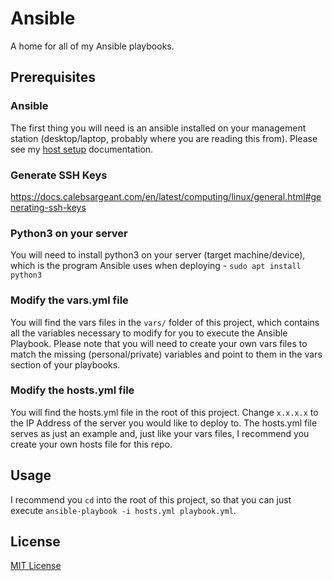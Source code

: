 # Ansible

A home for all of my Ansible playbooks.

## Prerequisites
### Ansible
The first thing you will need is an ansible installed on your management station (desktop/laptop, probably where you are reading this from). Please see my [host setup](https://docs.calebsargeant.com/en/latest/other/general/host-setup.html) documentation.

### Generate SSH Keys
https://docs.calebsargeant.com/en/latest/computing/linux/general.html#generating-ssh-keys

### Python3 on your server
You will need to install python3 on your server (target machine/device), which is the program Ansible uses when deploying - `sudo apt install python3`

### Modify the vars.yml file
You will find the vars files in the `vars/` folder of this project, which contains all the variables necessary to modify for you to execute the Ansible Playbook. Please note that you will need to create your own vars files to match the missing (personal/private) variables and point to them in the vars section of your playbooks.

### Modify the hosts.yml file
You will find the hosts.yml file in the root of this project. Change `x.x.x.x` to the IP Address of the server you would like to deploy to. The hosts.yml file serves as just an example and, just like your vars files, I recommend you create your own hosts file for this repo.

## Usage
I recommend you `cd` into the root of this project, so that you can just execute `ansible-playbook -i hosts.yml playbook.yml`.

## License
[MIT License](https://github.com/CalebSargeant/ansible/blob/master/LICENSE)
